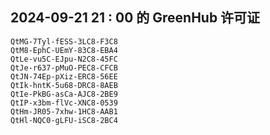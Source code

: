 ## 2024-09-21 21 : 00 的 GreenHub 许可证
```
QtMG-7Tyl-fESS-3LC8-F3C8
QtM8-EphC-UEmY-83C8-EBA4
QtLe-vu5C-EJpu-N2C8-45FC
QtJe-r637-pMuO-PEC8-CFCB
QtJN-74Ep-pXiz-ERC8-56EE
QtIk-hntK-5u68-DRC8-8AEB
QtIe-PkBG-asCa-AJC8-2BE9
QtIP-x3bm-flVc-XNC8-0539
QtHm-JR05-7xhw-1HC8-AAB1
QtHl-NQC0-gLFU-iSC8-2BC4
```

